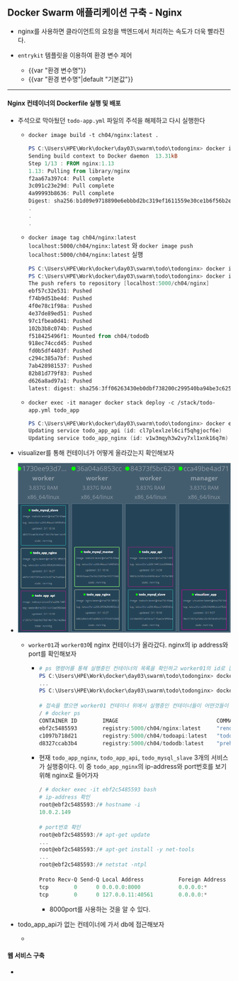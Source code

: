 ## Docker Swarm 애플리케이션 구축 - Nginx

- nginx를 사용하면 클라이언트의 요청을 백엔드에서 처리하는 속도가 더욱 빨라진다.





- `entrykit` 템플릿을 이용하여 환경 변수 제어
  - {{var "환경 변수명"}}
  - {{var "환경 변수명"|default "기본값"}}



------

#### Nginx 컨테이너의 Dockerfile 실행 및 배포

- 주석으로 막아뒀던 `todo-app.yml` 파일의 주석을 해제하고 다시 실행한다

  - `docker image build -t ch04/nginx:latest .`

    ```powershell
    PS C:\Users\HPE\Work\docker\day03\swarm\todo\todonginx> docker image build -t ch04/nginx:latest .
    Sending build context to Docker daemon  13.31kB
    Step 1/13 : FROM nginx:1.13
    1.13: Pulling from library/nginx
    f2aa67a397c4: Pull complete
    3c091c23e29d: Pull complete
    4a99993b8636: Pull complete
    Digest: sha256:b1d09e9718890e6ebbbd2bc319ef1611559e30ce1b6f56b2e3b479d9da51dc35
    .
    .
    .
    
    ```

  - `docker image tag ch04/nginx:latest localhost:5000/ch04/nginx:latest` 와 `docker image push localhost:5000/ch04/nginx:latest` 실행

    ```powershell
    PS C:\Users\HPE\Work\docker\day03\swarm\todo\todonginx> docker image tag ch04/nginx:latest localhost:5000/ch04/nginx:latest
    PS C:\Users\HPE\Work\docker\day03\swarm\todo\todonginx> docker image push localhost:5000/ch04/nginx:latest
    The push refers to repository [localhost:5000/ch04/nginx]
    ebf57c32e531: Pushed
    f74b9d51be4d: Pushed
    4f0e78c1f98a: Pushed
    4e37de89ed51: Pushed
    97c1fbea0d41: Pushed
    102b3b8c074b: Pushed
    f518425496f1: Mounted from ch04/tododb
    918ec74ccd45: Pushed
    fd0b5df4403f: Pushed
    c294c385a7bf: Pushed
    7ab428981537: Pushed
    82b81d779f83: Pushed
    d626a8ad97a1: Pushed
    latest: digest: sha256:3ff06263430eb0dbf738200c299540ba94be3c625caad304142840599c84979f size: 3039
    ```

  - `docker exec -it manager docker stack deploy -c /stack/todo-app.yml todo_app` 

    ```powershell
    PS C:\Users\HPE\Work\docker\day03\swarm\todo\todonginx> docker exec -it manager docker stack deploy -c /stack/todo-app.yml todo_app
    Updating service todo_app_api (id: cl7plexlzel6cif5qhgjocf6e)
    Updating service todo_app_nginx (id: v1w3mqyh3w2vy7xl1xnk16q7m)
    ```

- visualizer를 통해 컨테이너가 어떻게 올라갔는지 확인해보자

- ![image-20200106163025331](images/image-20200106163025331.png)

  - `worker01`과 `worker03`에 nginx 컨테이너가 올라갔다. nginx의 ip address와 port를 확인해보자

    - ```powershell
      # ps 명령어를 통해 실행중인 컨테이너의 목록을 확인하고 worker01의 id로 접속으로 하자
      PS C:\Users\HPE\Work\docker\day03\swarm\todo\todonginx> docker ps
      ... 
      PS C:\Users\HPE\Work\docker\day03\swarm\todo\todonginx> docker exec -it 1730ee93d7bd sh
      
      # 접속을 했으면 worker01 컨테이너 위에서 실행중인 컨테이너들이 어떤것들이 있는지 확인하자
      / # docker ps
      CONTAINER ID        IMAGE                               COMMAND                  CREATED             STATUS              PORTS                 NAMES
      ebf2c5485593        registry:5000/ch04/nginx:latest     "render /etc/nginx/n…"   4 minutes ago       Up 4 minutes        80/tcp                todo_app_nginx.2.aaopfn6yb8iwvb07g9ph0y3zp
      c1097b718d21        registry:5000/ch04/todoapi:latest   "todoapi"                2 hours ago         Up 2 hours                                todo_app_api.2.75mtrqrxywptguzpcgj73v0sf
      d8327ccab3b4        registry:5000/ch04/tododb:latest    "prehook add-server-…"   2 days ago          Up 2 days           3306/tcp, 33060/tcp   todo_mysql_slave.1.dm87ap9zzh9k569hsb6p2annr
      
      ```

    - 현재 `todo_app_nginx`, `todo_app_api`, `todo_mysql_slave` 3개의 서비스가 실행중이다. 이 중 `todo_app_nginx`의 ip-address와 port번호를 보기 위해 nginx로 들어가자

      ```powershell
      / # docker exec -it ebf2c5485593 bash
      # ip-address 확인
      root@ebf2c5485593:/# hostname -i
      10.0.2.149
      
      # port번호 확인
      root@ebf2c5485593:/# apt-get update
      ...
      root@ebf2c5485593:/# apt-get install -y net-tools
      ...
      root@ebf2c5485593:/# netstat -ntpl
      
      Proto Recv-Q Send-Q Local Address           Foreign Address         State       PID/Program name
      tcp        0      0 0.0.0.0:8000            0.0.0.0:*               LISTEN      1/nginx: master pro
      tcp        0      0 127.0.0.11:40561        0.0.0.0:*               LISTEN      -
      ```

      - 8000port를 사용하는 것을 알 수 있다.

- todo_app_api가 없는 컨테이너에 가서 db에 접근해보자

  - 

#### 웹 서비스 구축

- 



